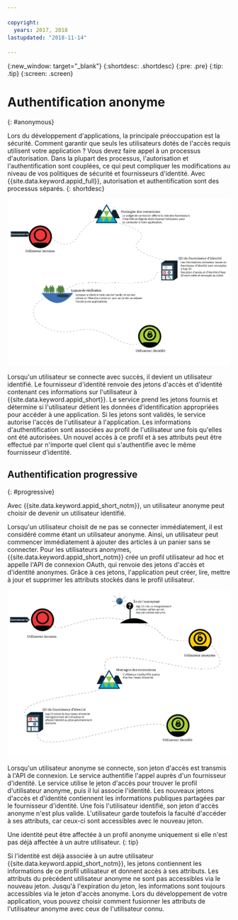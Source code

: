```yaml
---

copyright:
  years: 2017, 2018
lastupdated: "2018-11-14"

---
```


{:new_window: target="_blank"}
{:shortdesc: .shortdesc}
{:pre: .pre}
{:tip: .tip}
{:screen: .screen}

# Authentification anonyme
{: #anonymous}

Lors du développement d'applications, la principale préoccupation est la sécurité. Comment garantir que seuls les utilisateurs dotés de l'accès requis utilisent votre application ? Vous devez faire appel à un processus d'autorisation. Dans la plupart des processus, l'autorisation et l'authentification sont couplées, ce qui peut compliquer les modifications au niveau de vos politiques de sécurité et fournisseurs d'identité. Avec {{site.data.keyword.appid_full}}, autorisation et authentification sont des processus séparés.
{: shortdesc}


![Trajet d'un utilisateur inconnu devenant un utilisateur identifié.](images/authenticationtrail.png)

Lorsqu'un utilisateur se connecte avec succès, il devient un utilisateur identifié. Le fournisseur d'identité renvoie des jetons d'accès et d'identité contenant ces informations sur l'utilisateur à {{site.data.keyword.appid_short}}. Le service prend les jetons fournis et détermine si l'utilisateur détient les données d'identification appropriées pour accéder à une application. Si les jetons sont validés, le service autorise l'accès de l'utilisateur à l'application. Les informations d'authentification sont associées au profil de l'utilisateur une fois qu'elles ont été autorisées. Un nouvel accès à ce profil et à ses attributs peut être effectué par n'importe quel client qui s'authentifie avec le même fournisseur d'identité.

## Authentification progressive
{: #progressive}

Avec {{site.data.keyword.appid_short_notm}}, un utilisateur anonyme peut choisir de devenir un utilisateur identifié.

Lorsqu'un utilisateur choisit de ne pas se connecter immédiatement, il est considéré comme étant un utilisateur anonyme. Ainsi, un utilisateur peut commencer immédiatement à ajouter des articles à un panier sans se connecter. Pour les utilisateurs anonymes, {{site.data.keyword.appid_short_notm}} crée un profil utilisateur ad hoc et appelle l'API de connexion OAuth, qui renvoie des jetons d'accès et d'identité anonymes. Grâce à ces jetons, l'application peut créer, lire, mettre à jour et supprimer les attributs stockés dans le profil utilisateur.

![Trajet d'un utilisateur identifié lorsqu'il démarre en tant qu'anonyme.](images/anon-authenticationtrail.png)

Lorsqu'un utilisateur anonyme se connecte, son jeton d'accès est transmis à l'API de connexion. Le service authentifie l'appel auprès d'un fournisseur d'identité. Le service utilise le jeton d'accès pour trouver le profil d'utilisateur anonyme, puis il lui associe l'identité. Les nouveaux jetons d'accès et d'identité contiennent les informations publiques partagées par le fournisseur d'identité. Une fois l'utilisateur identifié, son jeton d'accès anonyme n'est plus valide. L'utilisateur garde toutefois la faculté d'accéder à ses attributs, car ceux-ci sont accessibles avec le nouveau jeton.

Une identité peut être affectée à un profil anonyme uniquement si elle n'est pas déjà affectée à un autre utilisateur.
{: tip}

Si l'identité est déjà associée à un autre utilisateur {{site.data.keyword.appid_short_notm}}, les jetons contiennent les informations de ce profil utilisateur et donnent accès à ses attributs. Les attributs du précédent utilisateur anonyme ne sont pas accessibles via le nouveau jeton. Jusqu'à l'expiration du jeton, les informations sont toujours accessibles via le jeton d'accès anonyme. Lors du développement de votre application, vous pouvez choisir comment fusionner les attributs de l'utilisateur anonyme avec ceux de l'utilisateur connu.
